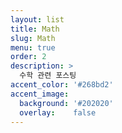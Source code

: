 ```yaml
---
layout: list
title: Math
slug: Math
menu: true
order: 2
description: >
  수학 관련 포스팅
accent_color: '#268bd2'
accent_image:
  background: '#202020'
  overlay:    false
---
```

